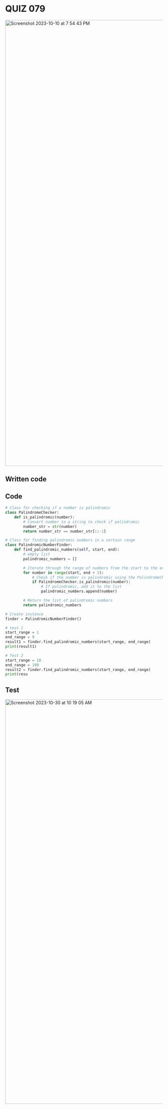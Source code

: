 # QUIZ 079
<img width="1421" alt="Screenshot 2023-10-10 at 7 54 43 PM" src="https://github.com/Madaniarias/Year-2/assets/111761417/c5cd83a5-2b61-4a69-97fa-20a8d3f427fd">

## Written code

## Code

```.py
# Class for checking if a number is palindromic
class PalindromeChecker:
    def is_palindromic(number):
        # Convert number to a string to check if palindromic 
        number_str = str(number)
        return number_str == number_str[::-1]

# Class for finding palindromic numbers in a certain range
class PalindromicNumberFinder:
    def find_palindromic_numbers(self, start, end):
        # empty list 
        palindromic_numbers = []

        # Iterate through the range of numbers from the start to the end. (+ 1 to get last) 
        for number in range(start, end + 1):
            # Check if the number is palindromic using the PalindromeChecker class
            if PalindromeChecker.is_palindromic(number):
                # If palindromic, add it to the list 
                palindromic_numbers.append(number)

        # Return the list of palindromic numbers 
        return palindromic_numbers

# Create instance 
finder = PalindromicNumberFinder()

# test 1
start_range = 1
end_range = 9
result1 = finder.find_palindromic_numbers(start_range, end_range)
print(result1) 

# Test 2
start_range = 10
end_range = 199
result2 = finder.find_palindromic_numbers(start_range, end_range)
print(resu

```

## Test
<img width="1289" alt="Screenshot 2023-10-30 at 10 19 05 AM" src="https://github.com/Madaniarias/Year-2/assets/111761417/496e1aec-3fe7-4efa-bc41-97d228c7eadb">
